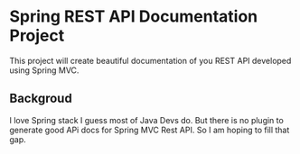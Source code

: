 Spring REST API Documentation Project 
=============

This project will create beautiful documentation of you REST API developed using Spring MVC.

Backgroud
--------------

I love Spring stack I guess most of Java Devs do. But there is no plugin to generate good APi docs for Spring MVC Rest API. 
So I am hoping to fill that gap.

